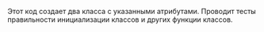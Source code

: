 Этот код создает два класса с указанными атрибутами.
Проводит тесты правильности инициализации классов и других функции классов.